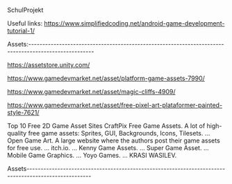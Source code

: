 SchulProjekt

Useful links:
https://www.simplifiedcoding.net/android-game-development-tutorial-1/

Assets:-----------------------------------------------------------------------------------------------------

https://assetstore.unity.com/

https://www.gamedevmarket.net/asset/platform-game-assets-7990/

https://www.gamedevmarket.net/asset/magic-cliffs-4909/

https://www.gamedevmarket.net/asset/free-pixel-art-plataformer-painted-style-7621/

Top 10 Free 2D Game Asset Sites
CraftPix Free Game Assets. A lot of high-quality free game assets: Sprites, GUI, Backgrounds, Icons, Tilesets. ...
Open Game Art. A large website where the authors post their game assets for free use. ...
itch.io. ...
Kenny Game Assets. ...
Super Game Asset. ...
Mobile Game Graphics. ...
Yoyo Games. ...
KRASI WASILEV.

Assets-----------------------------------------------------------------------------------------------------
